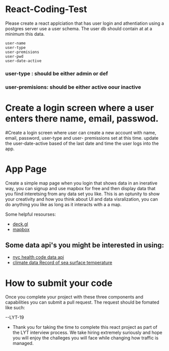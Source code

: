 # React-Coding-Test

Please create a react applciation that has user login and athentiation using a postgres server use a user schema. The user db should contain at at a minimum this data. 

```
user-name
user-type
user-premisions
user-pwd
user-date-active
```

### user-type : should be either admin or def
### user-premisions: should be either active oour inactive 

# Create a login screen where a user enters there name, email, passwod. 
#Create a login screen where user can create a new account with name, email, password, user-type and user- premissions set at this time. 
update the user-date-active based of the last date and time the user logs into the app. 

# App Page 
Create a simple map page when you login that shows data in an inerative way, you can signup and use mapbox for free and then display data that you fiind interetsing from any data set you like. This is an optunity to show your creativity and how you think about UI and data visralization, you can do anything you like as long as it interacts with a a map. 

Some helpful resourses: 
 - [deck.gl](https://deck.gl/#/)
 - [mapbox](https://www.mapbox.com/)

## Some data api's you might be interested in using: 
- [nyc health code data api](https://rapidapi.com/DrRobotmck/api/nyc-health-inspection-results)
- [climate data Record of sea surface temperature](https://catalog.data.gov/dataset/noaa-climate-data-record-cdr-of-sea-surface-temperature-whoi-version-1-0)

# How to submit your code
Once you complete your project with these three components and capabilities you can submit a pull request. The request should be fomated like such: 

<your-name>-<month>-LYT-19
  
* Thank you for taking the time to complete this react project as part of the LYT interview process. We take hiring extremely suriously and hope you will enjoy the challeges you will face while changing how traffic is managed.  
